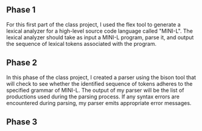 ## Phase 1
For this first part of the class project, I used the flex tool to generate a lexical analyzer for a high-level source code language called "MINI-L". The lexical analyzer should take as input a MINI-L program, parse it, and output the sequence of lexical tokens associated with the program.

## Phase 2
In this phase of the class project, I created a parser using the bison tool that will check to see whether the identified sequence of tokens adheres to the specified grammar of MINI-L. The output of my parser will be the list of productions used during the parsing process. If any syntax errors are encountered during parsing, my parser emits appropriate error messages.

## Phase 3
